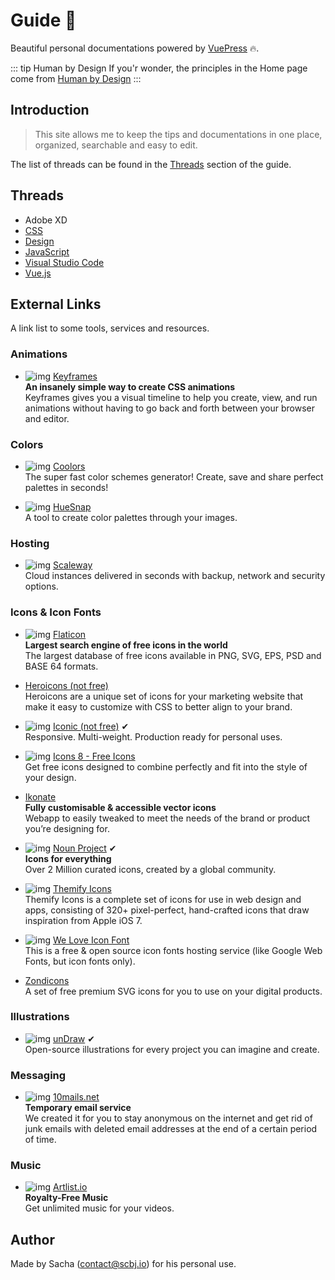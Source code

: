 # Guide  🌈

Beautiful personal documentations powered by [VuePress](https://vuepress.vuejs.org/) 🔥.

::: tip Human by Design
If you'r wonder, the principles in the Home page come from [Human by Design](https://humanebydesign.com/)
:::

## Introduction

> This site allows me to keep the tips and documentations in one place, organized, searchable and easy to edit.

The list of threads can be found in the [Threads](/guide/#threads) section of the guide.

## Threads

* Adobe XD
* [CSS](/css/)
* [Design](/design/)
* [JavaScript](/javascript/)
* [Visual Studio Code](/vscode/)
* [Vue.js](/vuejs/)

## External Links

A link list to some tools, services and resources.

### Animations

* ![img](/images/icons/keyframes.png) [Keyframes](https://keyframes.app/)
<br>**An insanely simple way to create CSS animations** <br>Keyframes gives you a visual timeline to help you create, view, and run animations without having to go back and forth between your browser and editor.

### Colors

* ![img](/images/icons/coolors.png) [Coolors](https://coolors.co/app)
<br>The super fast color schemes generator! Create, save and share perfect palettes in seconds!

* ![img](/images/icons/hue-snap.png) [HueSnap](https://www.huesnap.com/)
<br>A tool to create color palettes through your images.

### Hosting

* ![img](/images/icons/scaleway.png) [Scaleway](https://www.scaleway.com)
<br>Cloud instances delivered in seconds with backup, network and security options.


### Icons & Icon Fonts

* ![img](/images/icons/flaticon.png) [Flaticon](https://www.flaticon.com/)
<br>**Largest search engine of free icons in the world**
<br>The largest database of free icons available in PNG, SVG, EPS, PSD and BASE 64 formats.

* [Heroicons (not free)](https://www.heroicons.com/)
<br>Heroicons are a unique set of icons for your marketing website that make it easy to customize with CSS to better align to your brand.

* ![img](/images/icons/iconic.png) [Iconic (not free)](https://useiconic.com/) ✔
<br>Responsive. Multi-weight. Production ready for personal uses.

* ![img](/images/icons/icons8.png) [Icons 8 - Free Icons](https://icons8.com/icons)
<br>Get free icons designed to combine perfectly and fit into the style of your design.

* [Ikonate](https://www.ikonate.com/)
<br>**Fully customisable & accessible vector icons**
<br>Webapp to easily tweaked to meet the needs of the brand or product you’re designing for.

* ![img](/images/icons/noun-project.png)
[Noun Project](https://thenounproject.com/) ✔
<br>**Icons for everything**
<br>Over 2 Million curated icons, created by a global community.


* ![img](https://themify.me/favicon.png)
[Themify Icons](https://themify.me/themify-icons)
<br>Themify Icons is a complete set of icons for use in web design and apps, consisting of 320+ pixel-perfect, hand-crafted icons that draw inspiration from Apple iOS 7.

* ![img](/images/icons/weloveiconfonts.png)
[We Love Icon Font](http://weloveiconfonts.com/)
<br>This is a free & open source icon fonts hosting service (like Google Web Fonts, but icon fonts only).

* [Zondicons](https://www.zondicons.com/)
<br>A set of free premium SVG icons for you to use on your digital products.

### Illustrations

* ![img](/images/icons/undraw.png)
[unDraw](https://undraw.co/) ✔
<br>Open-source illustrations for every project you can imagine and create.

### Messaging

* ![img](/images/icons/10mails.png) [10mails.net](https://10mails.net/)
<br>**Temporary email service**
<br>We created it for you to stay anonymous on the internet and get rid of junk emails with deleted email addresses at the end of a certain period of time.

### Music

* ![img](/images/icons/artlist.png) [Artlist.io](https://artlist.io/)
<br>**Royalty-Free Music**
<br>Get unlimited music for your videos.

## Author

Made by Sacha ([contact@scbj.io](mailto:contact@scbj.io)) for his personal use.
